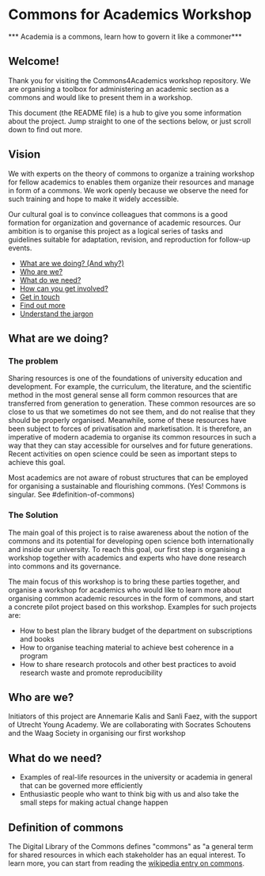 # Commons for Academics Workshop

*** Academia is a commons, learn how to govern it like a commoner***

## Welcome!

Thank you for visiting the Commons4Academics workshop repository. We are organising a toolbox for administering an academic section as a commons and would like to present them in a workshop.

This document (the README file) is a hub to give you some information about the project. Jump straight to one of the sections below, or just scroll down to find out more.

## Vision

We with experts on the theory of commons to organize a training workshop for fellow academics to enables them organize their resources and manage in form of a commons. We work openly because we observe the need for such training and hope to make it widely accessible. 

Our cultural goal is to convince colleagues that commons is a good formation for organization and governance of academic resources. Our ambition is to organise this project as a logical series of tasks and guidelines suitable for adaptation, revision, and reproduction for follow-up events.

* [What are we doing? (And why?)](#what-are-we-doing)
* [Who are we?](#who-are-we)
* [What do we need?](#what-do-we-need)
* [How can you get involved?](#get-involved)
* [Get in touch](#contact-us)
* [Find out more](#find-out-more)
* [Understand the jargon](#glossary)


## What are we doing?

### The problem

Sharing resources is one of the foundations of university education and development. For example, the curriculum, the literature, and the scientific method in the most general sense all form common resources that are transferred from generation to generation. These common resources are so close to us that we sometimes do not see them, and do not realise that they should be properly organised. Meanwhile, some of these resources have been subject to forces of privatisation and marketisation. It is therefore, an imperative of modern academia to organise its common resources in such a way that they can stay accessible for ourselves and for future generations. Recent activities on open science could be seen as important steps to achieve this goal. 

Most academics are not aware of robust structures that can be employed for organising a sustainable and flourishing commons. (Yes! Commons is singular. See #definition-of-commons)

### The Solution

The main goal of this project is to raise awareness about the notion of the commons and its potential for developing open science both internationally and inside our university. To reach this goal, our first step is organising a workshop together with academics and experts who have done research into commons and its governance.

The main focus of this workshop is to bring these parties together, and organise a workshop for academics who would like to learn more about organising common academic resources in the form of commons, and start a concrete pilot project based on this workshop. Examples for such projects are:
- How to best plan the library budget of the department on subscriptions and books
- How to organise teaching material to achieve best coherence in a program
- How to share research protocols and other best practices to avoid research waste and promote reproducibility

## Who are we?

Initiators of this project are Annemarie Kalis and Sanli Faez, with the support of Utrecht Young Academy. We are collaborating with Socrates Schoutens and the Waag Society in organising our first workshop

## What do we need?

- Examples of real-life resources in the university or academia in general that can be governed more efficiently 
- Enthusiastic people who want to think big with us and also take the small steps for making actual change happen

## Definition of commons

The Digital Library of the Commons defines "commons" as "a general term for shared resources in which each stakeholder has an equal interest. To learn more, you can start from reading the [wikipedia entry on commons](https://en.wikipedia.org/wiki/Commons).
